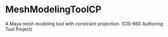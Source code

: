# MeshModelingToolCP
A Maya mesh modeling tool with constraint projection. (CIS-660 Authoring Tool Project)
